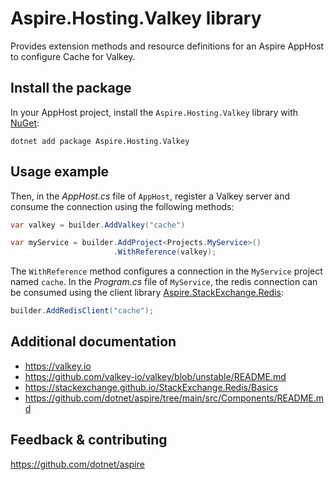 # Aspire.Hosting.Valkey library

Provides extension methods and resource definitions for an Aspire AppHost to configure Cache for Valkey.

## Install the package

In your AppHost project, install the `Aspire.Hosting.Valkey` library with [NuGet](https://www.nuget.org):

```dotnetcli
dotnet add package Aspire.Hosting.Valkey
```

## Usage example

Then, in the _AppHost.cs_ file of `AppHost`, register a Valkey server and consume the connection using the following methods:

```csharp
var valkey = builder.AddValkey("cache")

var myService = builder.AddProject<Projects.MyService>()
                       .WithReference(valkey);
```

The `WithReference` method configures a connection in the `MyService` project named `cache`. In the _Program.cs_ file of `MyService`, the redis connection can be consumed using the client library [Aspire.StackExchange.Redis](https://www.nuget.org/packages/Aspire.StackExchange.Redis):

```csharp
builder.AddRedisClient("cache");
```

## Additional documentation

* https://valkey.io
* https://github.com/valkey-io/valkey/blob/unstable/README.md
* https://stackexchange.github.io/StackExchange.Redis/Basics
* https://github.com/dotnet/aspire/tree/main/src/Components/README.md

## Feedback & contributing

https://github.com/dotnet/aspire
